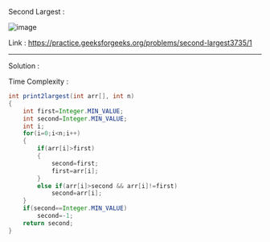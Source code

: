 Second Largest :

![image](https://user-images.githubusercontent.com/23376002/178203106-b2643926-3830-40e0-90fa-f819f7ba111a.png)


Link : https://practice.geeksforgeeks.org/problems/second-largest3735/1


---------------------------------------------------------------------------------------------------------------------------------------------------------


Solution :

Time Complexity :


```java
int print2largest(int arr[], int n) 
{
    int first=Integer.MIN_VALUE;
    int second=Integer.MIN_VALUE;
    int i;
    for(i=0;i<n;i++)
    {
        if(arr[i]>first)
        {
            second=first;
            first=arr[i];
        }
        else if(arr[i]>second && arr[i]!=first)
            second=arr[i];
    }
    if(second==Integer.MIN_VALUE)
        second=-1;
    return second;
}

```


